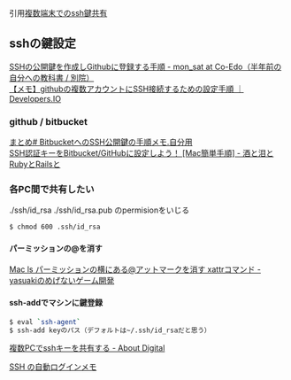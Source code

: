 引用[複数端末でのssh鍵共有](https://gist.github.com/to4iki/b27b40700bcd46484326#file-ssh-md)<br/>

## sshの鍵設定

[SSHの公開鍵を作成しGithubに登録する手順 - mon_sat at Co-Edo（半年前の自分への教科書 / 別院）](http://monsat.hatenablog.com/entry/generating-ssh-keys-for-github)  
[【メモ】githubの複数アカウントにSSH接続するための設定手順 ｜ Developers.IO](http://dev.classmethod.jp/tool/github-ssh-sub-account-setting/)

### github / bitbucket
[まとめ# BitbucketへのSSH公開鍵の手順メモ.自分用](https://gist.github.com/deroter/5308648)  
[SSH認証キーをBitbucket/GitHubに設定しよう！ [Mac簡単手順] - 酒と泪とRubyとRailsと](http://morizyun.github.io/blog/ssh-key-bitbucket-github/)

### 各PC間で共有したい
./ssh/id_rsa
./ssh/id_rsa.pub
のpermisionをいじる
```bash
$ chmod 600 .ssh/id_rsa
```

#### パーミッションの@を消す
[Mac ls パーミッションの横にある@アットマークを消す xattrコマンド - yasuakiのめげないゲーム開発](http://yasuaki-ohama.hatenablog.com/entry/2015/12/04/103650)

#### ssh-addでマシンに鍵登録
```bash
$ eval `ssh-agent`
$ ssh-add keyのパス（デフォルトは~/.ssh/id_rsaだと思う）
```
[複数PCでsshキーを共有する - About Digital](http://blog.digital-bot.com/blog/2013/09/16/ssh-add/)

[SSH の自動ログインメモ](http://www.asahi-net.or.jp/~iu9m-tcym/ssh/auto_login.html)
